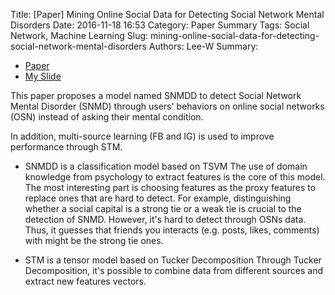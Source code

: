 Title: [Paper] Mining Online Social Data for Detecting Social Network Mental Disorders
Date: 2016-11-18 16:53
Category: Paper Summary
Tags: Social Network, Machine Learning
Slug: mining-online-social-data-for-detecting-social-network-mental-disorders
Authors: Lee-W
Summary: 


- [Paper](http://www2016.net/proceedings/proceedings/p275.pdf)
- [My Slide](https://speakerdeck.com/leew/mining-online-social-data-for-detecting-social-network-mental-disorders)

This paper proposes a model named SNMDD to detect Social Network Mental Disorder (SNMD) through users' behaviors on online social networks (OSN) instead of asking their mental condition.

<!--more-->

In addition, multi-source learning (FB and IG) is used to improve performance through STM.

- SNMDD is a classification model based on TSVM
The use of domain knowledge from psychology to extract features is the core of this model.
The most interesting part is choosing features as the proxy features to replace ones that are hard to detect.
For example, distinguishing whether a social capital is a strong tie or a weak tie is crucial to the detection of SNMD. However, it's hard to detect through OSNs data. Thus, it guesses that friends you interacts (e.g. posts, likes, comments) with might be the strong tie ones.

- STM is a tensor model based on Tucker Decomposition
Through Tucker Decomposition, it's possible to combine data from different sources and extract new features vectors.